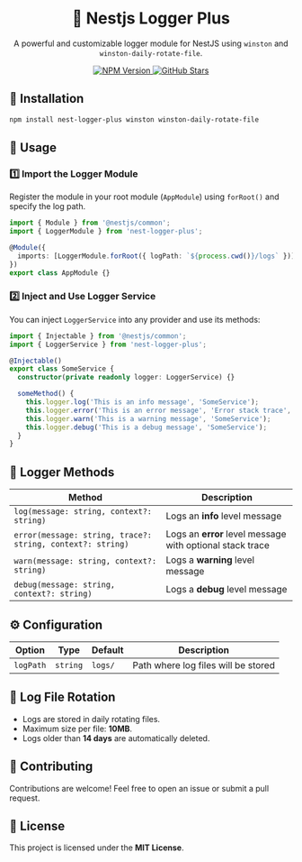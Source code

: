 <h1 align="center">📜 Nestjs Logger Plus</h1>

<p align="center">
  A powerful and customizable logger module for NestJS using <code>winston</code> and <code>winston-daily-rotate-file</code>.
</p>

<p align="center">
  <a href="https://www.npmjs.com/package/nest-logger-plus">
    <img src="https://img.shields.io/npm/v/nest-logger-plus.svg" alt="NPM Version">
  </a>
  <a href="https://github.com/sajad-ahmadnzhad/nest-logger-plus">
    <img src="https://img.shields.io/github/stars/sajad-ahmadnzhad/nest-logger-plus.svg" alt="GitHub Stars">
  </a>
</p>

## 📌 Installation

```sh
npm install nest-logger-plus winston winston-daily-rotate-file
```

## 🚀 Usage

### 1️⃣ Import the Logger Module

Register the module in your root module (`AppModule`) using `forRoot()` and specify the log path.

```typescript
import { Module } from '@nestjs/common';
import { LoggerModule } from 'nest-logger-plus';

@Module({
  imports: [LoggerModule.forRoot({ logPath: `${process.cwd()}/logs` })],
})
export class AppModule {}
```

### 2️⃣ Inject and Use Logger Service

You can inject `LoggerService` into any provider and use its methods:

```typescript
import { Injectable } from '@nestjs/common';
import { LoggerService } from 'nest-logger-plus';

@Injectable()
export class SomeService {
  constructor(private readonly logger: LoggerService) {}

  someMethod() {
    this.logger.log('This is an info message', 'SomeService');
    this.logger.error('This is an error message', 'Error stack trace', 'SomeService');
    this.logger.warn('This is a warning message', 'SomeService');
    this.logger.debug('This is a debug message', 'SomeService');
  }
}
```

## 🎯 Logger Methods

| Method | Description |
|--------|-------------|
| `log(message: string, context?: string)` | Logs an **info** level message |
| `error(message: string, trace?: string, context?: string)` | Logs an **error** level message with optional stack trace |
| `warn(message: string, context?: string)` | Logs a **warning** level message |
| `debug(message: string, context?: string)` | Logs a **debug** level message |

## ⚙️ Configuration

| Option | Type | Default | Description |
|--------|------|---------|-------------|
| `logPath` | `string` | `logs/` | Path where log files will be stored |

## 📂 Log File Rotation

- Logs are stored in daily rotating files.
- Maximum size per file: **10MB**.
- Logs older than **14 days** are automatically deleted.

## 🤝 Contributing

Contributions are welcome! Feel free to open an issue or submit a pull request.

## 📜 License

This project is licensed under the **MIT License**.

